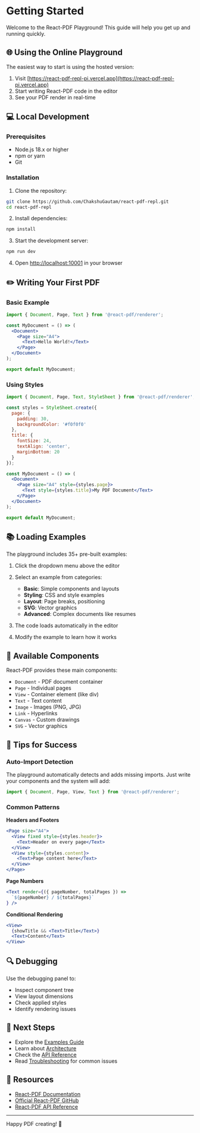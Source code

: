 # Getting Started

Welcome to the React-PDF Playground! This guide will help you get up and running quickly.

## 🌐 Using the Online Playground

The easiest way to start is using the hosted version:

1. Visit [https://react-pdf-repl-pi.vercel.app](https://react-pdf-repl-pi.vercel.app)
2. Start writing React-PDF code in the editor
3. See your PDF render in real-time

## 💻 Local Development

### Prerequisites
- Node.js 18.x or higher
- npm or yarn
- Git

### Installation

1. Clone the repository:
```bash
git clone https://github.com/ChakshuGautam/react-pdf-repl.git
cd react-pdf-repl
```

2. Install dependencies:
```bash
npm install
```

3. Start the development server:
```bash
npm run dev
```

4. Open [http://localhost:10001](http://localhost:10001) in your browser

## ✏️ Writing Your First PDF

### Basic Example

```jsx
import { Document, Page, Text } from '@react-pdf/renderer';

const MyDocument = () => (
  <Document>
    <Page size="A4">
      <Text>Hello World!</Text>
    </Page>
  </Document>
);

export default MyDocument;
```

### Using Styles

```jsx
import { Document, Page, Text, StyleSheet } from '@react-pdf/renderer';

const styles = StyleSheet.create({
  page: {
    padding: 30,
    backgroundColor: '#f0f0f0'
  },
  title: {
    fontSize: 24,
    textAlign: 'center',
    marginBottom: 20
  }
});

const MyDocument = () => (
  <Document>
    <Page size="A4" style={styles.page}>
      <Text style={styles.title}>My PDF Document</Text>
    </Page>
  </Document>
);

export default MyDocument;
```

## 📚 Loading Examples

The playground includes 35+ pre-built examples:

1. Click the dropdown menu above the editor
2. Select an example from categories:
   - **Basic**: Simple components and layouts
   - **Styling**: CSS and style examples
   - **Layout**: Page breaks, positioning
   - **SVG**: Vector graphics
   - **Advanced**: Complex documents like resumes

3. The code loads automatically in the editor
4. Modify the example to learn how it works

## 🎨 Available Components

React-PDF provides these main components:

- `Document` - PDF document container
- `Page` - Individual pages
- `View` - Container element (like div)
- `Text` - Text content
- `Image` - Images (PNG, JPG)
- `Link` - Hyperlinks
- `Canvas` - Custom drawings
- `SVG` - Vector graphics

## 🎯 Tips for Success

### Auto-Import Detection
The playground automatically detects and adds missing imports. Just write your components and the system will add:
```jsx
import { Document, Page, View, Text } from '@react-pdf/renderer';
```

### Common Patterns

**Headers and Footers**
```jsx
<Page size="A4">
  <View fixed style={styles.header}>
    <Text>Header on every page</Text>
  </View>
  <View style={styles.content}>
    <Text>Page content here</Text>
  </View>
</Page>
```

**Page Numbers**
```jsx
<Text render={({ pageNumber, totalPages }) => 
  `${pageNumber} / ${totalPages}`
} />
```

**Conditional Rendering**
```jsx
<View>
  {showTitle && <Text>Title</Text>}
  <Text>Content</Text>
</View>
```

## 🔍 Debugging

Use the debugging panel to:
- Inspect component tree
- View layout dimensions
- Check applied styles
- Identify rendering issues

## 🚀 Next Steps

- Explore the [Examples Guide](./examples-guide.md)
- Learn about [Architecture](./architecture.md)
- Check the [API Reference](./api-reference.md)
- Read [Troubleshooting](./troubleshooting.md) for common issues

## 📖 Resources

- [React-PDF Documentation](../react-pdf-docs/)
- [Official React-PDF GitHub](https://github.com/diegomura/react-pdf)
- [React-PDF API Reference](https://react-pdf.org)

---

Happy PDF creating! 🎉